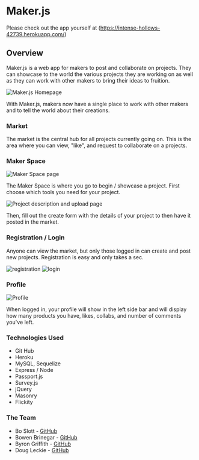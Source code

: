 # Maker.js

Please check out the app yourself at (https://intense-hollows-42739.herokuapp.com/)

## Overview

Maker.js is a web app for makers to post and collaborate on projects. They can showcase to the world the various projects they are working on as well as they can work with other makers to bring their ideas to fruition.

![Maker.js Homepage][home] 

With Maker.js, makers now have a single place to work with other makers and to tell the world about their creations.

### Market

The market is the central hub for all projects currently going on. This is the area where you can view, "like", and request to collaborate on a projects.

### Maker Space

![Maker Space page][makerSpace]

The Maker Space is where you go to begin / showcase a project. First choose which tools you need for your project.

![Project description and upload page][makerSpace2]

Then, fill out the create form with the details of your project to then have it posted in the market.

### Registration / Login

Anyone can view the market, but only those logged in can create and post new projects. Registration is easy and only takes a sec.

![registration][register] ![login][login]

### Profile

![Profile][profile]

When logged in, your profile will show in the left side bar and will display how many products you have, likes, collabs, and number of comments you've left.

### Technologies Used
- Git Hub
- Heroku
- MySQL, Sequelize
- Express / Node
- Passport.js
- Survey.js
- jQuery
- Masonry
- Flickity

### The Team
- Bo Slott - [GitHub](https://github.com/boslott)
- Bowen Brinegar - [GitHub](https://github.com/bowenbrinegar)
- Byron Griffith - [GitHub](https://github.com/GRIFF91)
- Doug Leckie - [GitHub](https://github.com/deleckie)



[home]:https://image.ibb.co/driiLR/Screen_Shot_2017_12_20_at_1_54_59_PM.png 

[flickity]: https://image.ibb.co/mWYiLR/Screen_Shot_2017_12_20_at_1_57_17_PM.png

[makerSpace]: https://image.ibb.co/kz2on6/Screen_Shot_2017_12_20_at_2_00_30_PM.png

[login]: https://image.ibb.co/cfZOLR/Screen_Shot_2017_12_20_at_1_59_19_PM.png

[register]: https://image.ibb.co/kudiLR/Screen_Shot_2017_12_20_at_1_59_10_PM.png

[profile]: https://image.ibb.co/iKUZS6/Screen_Shot_2017_12_20_at_1_58_18_PM.png

[makerSpace2]: https://image.ibb.co/kWcDn6/Screen_Shot_2017_12_20_at_2_17_18_PM.png
